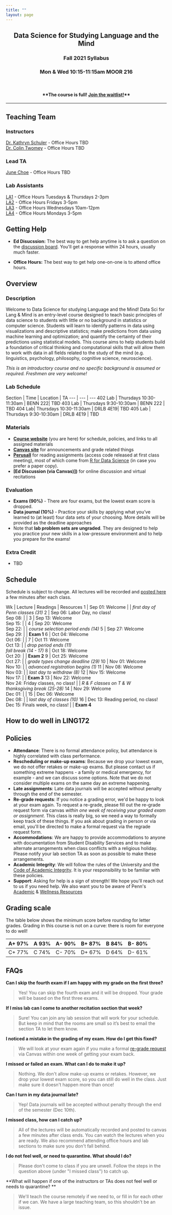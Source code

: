 ```yaml
---
title: ""
layout: page
---
```



<h2 align="center">Data Science for Studying Language and the Mind</h2>
<h3 align="center">Fall 2021 Syllabus</h3>

<h3 align="center">Mon & Wed 10:15-11:15am MOOR 216</h3>
<br>
<h4 align="center"><b>**The course is full! <a href="https://docs.google.com/forms/d/1ZAectJ07CbwUjm4mkTfQOMVEvWAN04qwF5pYfRfPo70/"> Join the waitlist!</a>**</b></h4>

<hr>

## Teaching Team

### Instructors
[Dr. Kathryn Schuler](mailto:kschuler@sas.upenn.edu) - Office Hours TBD<br>
[Dr. Colin Twomey](mailto:ctwomey@sas.upenn.edu) - Office Hours TBD

### Lead TA
[June Choe](mailto:) - Office Hours TBD

### Lab Assistants
[LA1](mailto:cheny39@sas.upenn.edu) - Office Hours Tuesdays & Thursdays 2-3pm<br>
[LA2](mailto:sayeedo@sas.upenn.edu) - Office Hours Fridays 3-5pm<br>
[LA3](mailto:nrhee@sas.upenn.edu) - Office Hours Wednesdays 10am-12pm<br>
[LA4](mailto:milenas@sas.upenn.edu) - Office Hours Mondays 3-5pm


## Getting Help

- **Ed Disucssion:** The best way to get help anytime is to ask a question on the [discussion board](). You'll get a response within 24 hours, usually much faster. 

- **Office Hours:** The best way to get help one-on-one is to attend office hours. 


## Overview

### Description

Welcome to Data Science for studying Language and the Mind! Data Sci for Lang & Mind is an entry-level course designed to teach basic principles of data science to students with little or no background in statistics or computer science. Students will learn to identify patterns in data using visualizations and descriptive statistics; make predictions from data using machine learning and optimization; and quantify the certainty of their predictions using statistical models. This course aims to help students build a foundation of critical thinking and computational skills that will allow them to work with data in all fields related to the study of the mind (e.g. linguistics, psychology, philosophy, cognitive science, neuroscience).

*This is an introductory course and no specific background is assumed or required. Freshmen are very welcome!*

### Lab Schedule


Section | Time | Location | TA
--- | --- | ---
402 Lab | Thursdays 10:30-11:30am | BENN 222| TBD
403 Lab | Thursdays 9:30-10:30am | BENN 222 | TBD
404 Lab| Thursdays 10:30-11:30am | DRLB 4E19| TBD
405 Lab | Thursdays 9:30-10:30am | DRLB 4E19 | TBD

 
### Materials

- **[Course website](index.md)** (you are here) for schedule, policies, and links to all assigned materials
- **[Canvas site]()** for announcements and grade related things
- **[Perusall](https://app.perusall.com/courses/intro-to-linguistics-1)** for reading assignments (access code released at first class meeting), most of which come from [R for Data Science](https://r4ds.had.co.nz/) (in case you prefer a paper copy).
- **[Ed Discussion (via Canvas)])** for online discussion and virtual recitations

### Evaluation 
- **Exams (90%)** - There are four exams, but the lowest exam score is dropped. 
- **Data journal (10%)** - Practice your skills by applying what you’ve learned to (at least) four data sets of your choosing. More details will be provided as the deadline approaches
- Note that **lab problem sets are ungraded**. They are designed to help you practice your new skills in a low-pressure environment and to help you prepare for the exams!

### Extra Credit
- TBD

## Schedule
Schedule is subject to change. All lectures will be recorded and [posted here]() a few minutes after each class.

Wk  | Lecture | Readings | Resources
1 | Sep 01: Welcome | | *first day of Penn classes (31)*
2 | Sep 06: Labor Day, no class! <br> Sep 08:  | | 
3 | Sep 13: Welcome <br> Sep 15:  | | 
4 | Sep 20: Welcome <br> Sep 22:  | | *course selection period ends (14)*
5 | Sep 27: Welcome <br> Sep 29:  | | **Exam 1**
6 | Oct 04: Welcome <br> Oct 06:  | | 
7 | Oct 11: Welcome <br> Oct 13:  | | *drop period ends (11) <br> fall break (14 - 17)*
8 | Oct 18: Welcome <br> Oct 20:  | | **Exam 2**
9 | Oct 25: Welcome <br> Oct 27:  | | *grade types change deadline (29)*
10 | Nov 01: Welcome <br> Nov 10:  | | *advanced registration begins (1)*
11 | Nov 08: Welcome <br> Nov 03:  | | *last day to withdraw (8)*
12 | Nov 15: Welcome <br> Nov 17:  | | **Exam 3**
13 | Nov 22: Welcome <br> Nov 24: Friday classes, no class!  | | *R & F classes on T & W <br> thanksgiving break (25-28)*
14 | Nov 29: Welcome <br> Dec 01:  | |
15 | Dec 06: Welcome <br> Dec 08:  | | *last day of classes (10)*
16 | Dec 13: Reading period, no class! <br> Dec 15: Finals week, no class! | | **Exam 4**








## How to do well in LING172

## Policies

- **Attendance**: There is no formal attendance policy, but attendance is highly correlated with class performance.
- **Rescheduling or make-up exams**: Because we drop your lowest exam, we do not offer retakes or make-up exams. But please contact us if something extreme happens - a family or medical emergency, for example - and we can discuss some options. Note that we do not consider multiple exams on the same day an extreme happening. 
- **Late assignments**: Late data journals will be accepted without penalty through the end of the semester.
- **Re-grade requests**: If you notice a grading error, we'd be happy to look at your exam again. To request a re-grade, please fill out the re-grade request form via canvas *within one week of receiving your graded exam or assignment*. This class is really big, so we need a way to formally keep track of these things. If you ask about grading in person or via email, you'll be directed to make a formal request via the regrade request form. 
- **Accommodations**: We are happy to provide accommodations to anyone with documentation from Student Disability Services and to make alternate arrangements when class conflicts with a religious holiday. Please notify your lab section TA as soon as possible to make these arrangements.
- **Academic Integrity**: We will follow the rules of the University and the [Code of Academic Integrity](https://catalog.upenn.edu/pennbook/code-of-academic-integrity/).  It is your responsibility to be familiar with these policies.
- **Support**: Asking for help is a sign of strength! We hope you'll reach out to us if you need help. We also want you to be aware of Penn's [Academic](https://www.college.upenn.edu/index.php/support) & [Wellness Resources](https://www.wellnessatpenn.com/)

## Grading scale
The table below shows the minimum score before rounding for letter grades. Grading in this course is not on a curve: there is room for everyone to do well!

A+ 97% | A 93% | A- 90% | B+ 87% | B 84% | B- 80%
--- | --- | --- | --- | --- | ---
C+ 77% | C 74% | C- 70% | D+ 67% | D 64% | D- 61%


## FAQs

**Can I skip the fourth exam if I am happy with my grade on the first three?**
> Yes! You can skip the fourth exam and it will be dropped. Your grade will be based on the first three exams.

**If I miss lab can I come to another recitation section that week?**
> Sure! You can join any lab session that will work for your schedule. But keep in mind that the rooms are small so it’s best to email the section TA to let them know.

**I noticed a mistake in the grading of my exam. How do I get this fixed?**
> We will look at your exam again if you make a formal [re-grade request](https://canvas.upenn.edu/courses/1489351/modules/items/17298855) via Canvas within one week of getting your exam back.

**I missed or failed an exam. What can I do to make it up?**
> Nothing. We don't allow make-up exams or retakes. However, we drop your lowest exam score, so you can still do well in the class. Just make sure it doesn't happen more than once! 

**Can I turn in my data journal late?** 
> Yep! Data journals will be accepted without penalty through the end of the semester (Dec 10th).

**I missed class, how can I catch up?**
> All of the lectures will be automatically recorded and posted to canvas a few minutes after class ends. You can watch the lectures when you are ready. We also recommend attending office hours and lab sections to make sure you don't fall behind. 

**I do not feel well, or need to quarantine. What should I do?**
> Please don't come to class if you are unwell. Follow the steps in the question above (under "I missed class") to catch up. 

**What will happen if one of the instructors or TAs does not feel well or needs to quarantine? **
> We'll teach the course remotely if we need to, or fill in for each other if we can. We have a large teaching team, so this shouldn't be an issue. 



